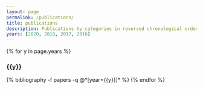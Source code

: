 ```yaml
---
layout: page
permalink: /publications/
title: publications
description: Publications by categories in reversed chronological order.
years: [2020, 2018, 2017, 2016]
---
```


{% for y in page.years %}
  <h3 class="year">{{y}}</h3>
  {% bibliography -f papers -q @*[year={{y}}]* %}
{% endfor %}
